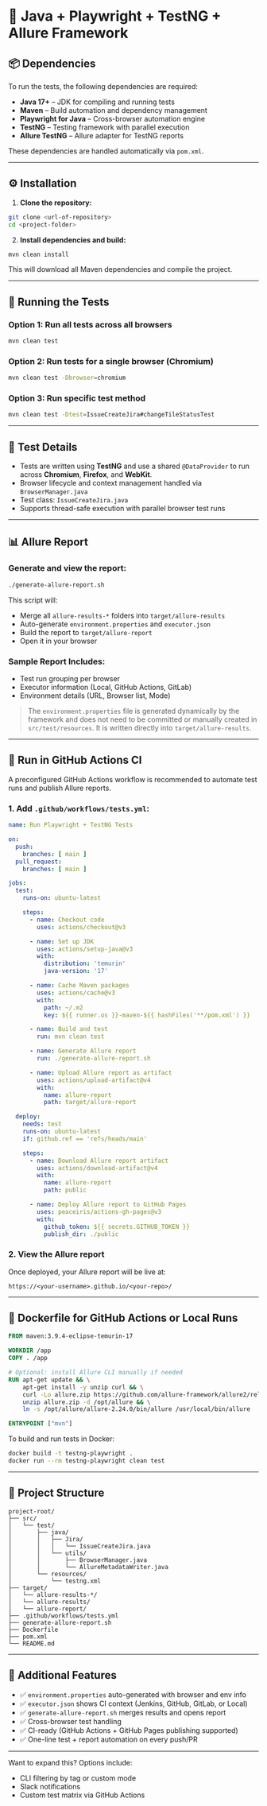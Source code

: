 # 🧪 Java + Playwright + TestNG + Allure Framework

## 📦 Dependencies

To run the tests, the following dependencies are required:

* **Java 17+** – JDK for compiling and running tests
* **Maven** – Build automation and dependency management
* **Playwright for Java** – Cross-browser automation engine
* **TestNG** – Testing framework with parallel execution
* **Allure TestNG** – Allure adapter for TestNG reports

These dependencies are handled automatically via `pom.xml`.

---

## ⚙️ Installation

1. **Clone the repository:**

```bash
git clone <url-of-repository>
cd <project-folder>
```

2. **Install dependencies and build:**

```bash
mvn clean install
```

This will download all Maven dependencies and compile the project.

---

## 🚀 Running the Tests

### Option 1: Run all tests across all browsers

```bash
mvn clean test
```

### Option 2: Run tests for a single browser (Chromium)

```bash
mvn clean test -Dbrowser=chromium
```

### Option 3: Run specific test method

```bash
mvn clean test -Dtest=IssueCreateJira#changeTileStatusTest
```

---

## 🧪 Test Details

* Tests are written using **TestNG** and use a shared `@DataProvider` to run across **Chromium**, **Firefox**, and **WebKit**.
* Browser lifecycle and context management handled via `BrowserManager.java`
* Test class: `IssueCreateJira.java`
* Supports thread-safe execution with parallel browser test runs

---

## 📊 Allure Report

### Generate and view the report:

```bash
./generate-allure-report.sh
```

This script will:
- Merge all `allure-results-*` folders into `target/allure-results`
- Auto-generate `environment.properties` and `executor.json`
- Build the report to `target/allure-report`
- Open it in your browser

### Sample Report Includes:
- Test run grouping per browser
- Executor information (Local, GitHub Actions, GitLab)
- Environment details (URL, Browser list, Mode)

> The `environment.properties` file is generated dynamically by the framework and does not need to be committed or manually created in `src/test/resources`. It is written directly into `target/allure-results`.

---

## 🚀 Run in GitHub Actions CI

A preconfigured GitHub Actions workflow is recommended to automate test runs and publish Allure reports.

### 1. Add `.github/workflows/tests.yml`:

```yaml
name: Run Playwright + TestNG Tests

on:
  push:
    branches: [ main ]
  pull_request:
    branches: [ main ]

jobs:
  test:
    runs-on: ubuntu-latest

    steps:
      - name: Checkout code
        uses: actions/checkout@v3

      - name: Set up JDK
        uses: actions/setup-java@v3
        with:
          distribution: 'temurin'
          java-version: '17'

      - name: Cache Maven packages
        uses: actions/cache@v3
        with:
          path: ~/.m2
          key: ${{ runner.os }}-maven-${{ hashFiles('**/pom.xml') }}

      - name: Build and test
        run: mvn clean test

      - name: Generate Allure report
        run: ./generate-allure-report.sh

      - name: Upload Allure report as artifact
        uses: actions/upload-artifact@v4
        with:
          name: allure-report
          path: target/allure-report

  deploy:
    needs: test
    runs-on: ubuntu-latest
    if: github.ref == 'refs/heads/main'

    steps:
      - name: Download Allure report artifact
        uses: actions/download-artifact@v4
        with:
          name: allure-report
          path: public

      - name: Deploy Allure report to GitHub Pages
        uses: peaceiris/actions-gh-pages@v3
        with:
          github_token: ${{ secrets.GITHUB_TOKEN }}
          publish_dir: ./public
```

### 2. View the Allure report
Once deployed, your Allure report will be live at:
```
https://<your-username>.github.io/<your-repo>/
```

---

## 🐳 Dockerfile for GitHub Actions or Local Runs

```Dockerfile
FROM maven:3.9.4-eclipse-temurin-17

WORKDIR /app
COPY . /app

# Optional: install Allure CLI manually if needed
RUN apt-get update && \
    apt-get install -y unzip curl && \
    curl -Lo allure.zip https://github.com/allure-framework/allure2/releases/download/2.24.0/allure-2.24.0.zip && \
    unzip allure.zip -d /opt/allure && \
    ln -s /opt/allure/allure-2.24.0/bin/allure /usr/local/bin/allure

ENTRYPOINT ["mvn"]
```

To build and run tests in Docker:
```bash
docker build -t testng-playwright .
docker run --rm testng-playwright clean test
```

---

## 📁 Project Structure

```
project-root/
├── src/
│   └── test/
│       ├── java/
│       │   ├── Jira/
│       │   │   └── IssueCreateJira.java
│       │   └── utils/
│       │       ├── BrowserManager.java
│       │       └── AllureMetadataWriter.java
│       └── resources/
│           └── testng.xml
├── target/
│   └── allure-results-*/
│   └── allure-results/
│   └── allure-report/
├── .github/workflows/tests.yml
├── generate-allure-report.sh
├── Dockerfile
├── pom.xml
└── README.md
```

---

## 🧼 Additional Features

- ✅ `environment.properties` auto-generated with browser and env info
- ✅ `executor.json` shows CI context (Jenkins, GitHub, GitLab, or Local)
- ✅ `generate-allure-report.sh` merges results and opens report
- ✅ Cross-browser test handling
- ✅ CI-ready (GitHub Actions + GitHub Pages publishing supported)
- ✅ One-line test + report automation on every push/PR

---

Want to expand this? Options include:
- CLI filtering by tag or custom mode
- Slack notifications
- Custom test matrix via GitHub Actions

